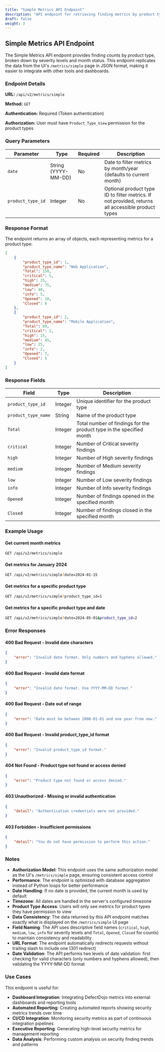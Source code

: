 ```yaml
---
title: "Simple Metrics API Endpoint"
description: "API endpoint for retrieving finding metrics by product type with severity breakdown"
draft: false
weight: 3
---
```


## Simple Metrics API Endpoint

The Simple Metrics API endpoint provides finding counts by product type, broken down by severity levels and month status. This endpoint replicates the data from the UI's `/metrics/simple` page in JSON format, making it easier to integrate with other tools and dashboards.

### Endpoint Details

**URL:** `/api/v2/metrics/simple`

**Method:** `GET`

**Authentication:** Required (Token authentication)

**Authorization:** User must have `Product_Type_View` permission for the product types

### Query Parameters

| Parameter | Type | Required | Description |
|-----------|------|----------|-------------|
| `date` | String (YYYY-MM-DD) | No | Date to filter metrics by month/year (defaults to current month) |
| `product_type_id` | Integer | No | Optional product type ID to filter metrics. If not provided, returns all accessible product types |

### Response Format

The endpoint returns an array of objects, each representing metrics for a product type:

```json
[
    {
        "product_type_id": 1,
        "product_type_name": "Web Application",
        "Total": 150,
        "critical": 5,
        "high": 25,
        "medium": 75,
        "low": 40,
        "info": 5,
        "Opened": 10,
        "Closed": 8
    },
    {
        "product_type_id": 2,
        "product_type_name": "Mobile Application",
        "Total": 89,
        "critical": 2,
        "high": 15,
        "medium": 45,
        "low": 25,
        "info": 2,
        "Opened": 7,
        "Closed": 5
    }
]
```

### Response Fields

| Field | Type | Description |
|-------|------|-------------|
| `product_type_id` | Integer | Unique identifier for the product type |
| `product_type_name` | String | Name of the product type |
| `Total` | Integer | Total number of findings for the product type in the specified month |
| `critical` | Integer | Number of Critical severity findings |
| `high` | Integer | Number of High severity findings |
| `medium` | Integer | Number of Medium severity findings |
| `low` | Integer | Number of Low severity findings |
| `info` | Integer | Number of Info severity findings |
| `Opened` | Integer | Number of findings opened in the specified month |
| `Closed` | Integer | Number of findings closed in the specified month |

### Example Usage

#### Get current month metrics
```bash
GET /api/v2/metrics/simple
```

#### Get metrics for January 2024
```bash
GET /api/v2/metrics/simple?date=2024-01-15
```

#### Get metrics for a specific product type
```bash
GET /api/v2/metrics/simple?product_type_id=1
```

#### Get metrics for a specific product type and date
```bash
GET /api/v2/metrics/simple?date=2024-05-01&product_type_id=2
```

### Error Responses

#### 400 Bad Request - Invalid date characters
```json
{
    "error": "Invalid date format. Only numbers and hyphens allowed."
}
```

#### 400 Bad Request - Invalid date format
```json
{
    "error": "Invalid date format. Use YYYY-MM-DD format."
}
```

#### 400 Bad Request - Date out of range
```json
{
    "error": "Date must be between 2000-01-01 and one year from now."
}
```

#### 400 Bad Request - Invalid product_type_id format
```json
{
    "error": "Invalid product_type_id format."
}
```

#### 404 Not Found - Product type not found or access denied
```json
{
    "error": "Product type not found or access denied."
}
```

#### 403 Unauthorized - Missing or invalid authentication
```json
{
    "detail": "Authentication credentials were not provided."
}
```

#### 403 Forbidden - Insufficient permissions
```json
{
    "detail": "You do not have permission to perform this action."
}
```

### Notes

- **Authorization Model**: This endpoint uses the same authorization model as the UI's `/metrics/simple` page, ensuring consistent access control
- **Performance**: The endpoint is optimized with database aggregation instead of Python loops for better performance
- **Date Handling**: If no date is provided, the current month is used by default
- **Timezone**: All dates are handled in the server's configured timezone
- **Product Type Access**: Users will only see metrics for product types they have permission to view
- **Data Consistency**: The data returned by this API endpoint matches exactly what is displayed on the `/metrics/simple` UI page
- **Field Naming**: The API uses descriptive field names (`critical`, `high`, `medium`, `low`, `info` for severity levels and `Total`, `Opened`, `Closed` for counts) to maintain consistency and readability
- **URL Format**: The endpoint automatically redirects requests without trailing slash to include one (301 redirect)
- **Date Validation**: The API performs two levels of date validation: first checking for valid characters (only numbers and hyphens allowed), then validating the YYYY-MM-DD format

### Use Cases

This endpoint is useful for:
- **Dashboard Integration**: Integrating DefectDojo metrics into external dashboards and reporting tools
- **Automated Reporting**: Creating automated reports showing security metrics trends over time
- **CI/CD Integration**: Monitoring security metrics as part of continuous integration pipelines
- **Executive Reporting**: Generating high-level security metrics for management reporting
- **Data Analysis**: Performing custom analysis on security finding trends and patterns
